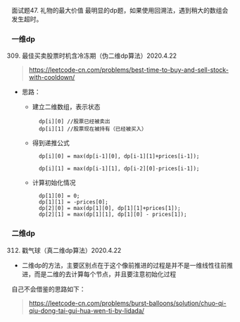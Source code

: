 面试题47. 礼物的最大价值
最明显的dp题，如果使用回溯法，遇到稍大的数组会发生超时。

### 一维dp
309. 最佳买卖股票时机含冷冻期（伪二维dp算法）2020.4.22
> https://leetcode-cn.com/problems/best-time-to-buy-and-sell-stock-with-cooldown/

* 思路：
	* 建立二维数组，表示状态

            dp[i][0] //股票已经被卖出
            dp[i][1] //股票现在被持有（已经被买入）

	* 得到递推公式
	
			dp[i][0] = max(dp[i-1][0], dp[i-1][1]+prices[i-1]);
            
            dp[i][1] = max(dp[i-1][1], dp[i-2][0]-prices[i-1]);

	* 计算初始化情况

			dp[1][0] = 0;
        	dp[1][1] = -prices[0];
        	dp[2][0] = max(dp[1][0], dp[1][1]+prices[1]);
        	dp[2][1] = max(dp[1][1], dp[1][0] - prices[1]);

### 二维dp
312. 戳气球（真二维dp算法）2020.4.22
* 二维dp的方法，主要区别点在于这个像前推进的过程是并不是一维线性往前推进，而是二维的去计算每个节点，并且要注意初始化过程

自己不会借鉴的思路如下：
> https://leetcode-cn.com/problems/burst-balloons/solution/chuo-qi-qiu-dong-tai-gui-hua-wen-ti-by-lidada/
